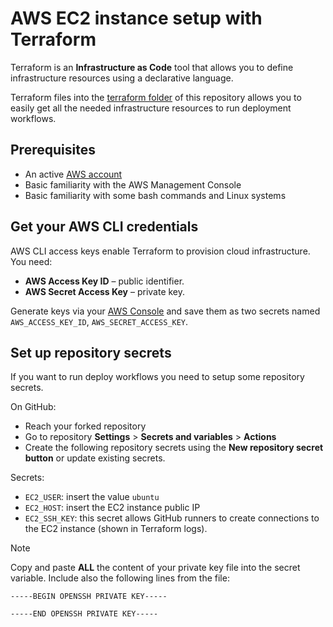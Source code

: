 # AWS EC2 instance setup with Terraform

Terraform is an **Infrastructure as Code** tool that allows you to define infrastructure resources using a declarative language.

Terraform files into the [terraform folder](../terraform) of this repository allows you to easily get all the needed infrastructure resources to run deployment workflows.

## Prerequisites

- An active [AWS account](https://aws.amazon.com/console/)
- Basic familiarity with the AWS Management Console
- Basic familiarity with some bash commands and Linux systems

## Get your AWS CLI credentials

AWS CLI access keys enable Terraform to provision cloud infrastructure. You need:

* **AWS Access Key ID** – public identifier.
* **AWS Secret Access Key** – private key.

Generate keys via your [AWS Console](https://docs.aws.amazon.com/IAM/latest/UserGuide/id_root-user_manage_add-key.html) and save them as two secrets named `AWS_ACCESS_KEY_ID`, `AWS_SECRET_ACCESS_KEY`.

## Set up repository secrets

If you want to run deploy workflows you need to setup some repository secrets.

On GitHub:
* Reach your forked repository
* Go to repository **Settings** > **Secrets and variables** > **Actions**
* Create the following repository secrets using the **New repository secret button** or update existing secrets.

Secrets:
* `EC2_USER`: insert the value `ubuntu`
* `EC2_HOST`: insert the EC2 instance public IP
* `EC2_SSH_KEY`: this secret allows GitHub runners to create connections to the EC2 instance (shown in Terraform logs).

>[!NOTE]
> Copy and paste **ALL** the content of your private key file into the secret variable. Include also the following lines from the file:
>
> `-----BEGIN OPENSSH PRIVATE KEY-----`
>
> `-----END OPENSSH PRIVATE KEY-----`